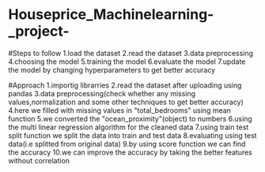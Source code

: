 # Houseprice_Machinelearning-_project-
#Steps to follow
1.load the dataset
2.read the dataset
3.data preprocessing
4.choosing the model
5.training the model
6.evaluate the model
7.update the model by changing hyperparameters to get better accuracy

#Approach
1.importig librarries
2.read the dataset after uploading using pandas
3.data preprocessing(check whether any missing values,normalization and some other techniques to get better accuracy)
4.here we filled with missing values in "total_bedrooms" using mean function
5.we converted the "ocean_proximity"(object) to numbers
6.using the multi linear regression algorithm for the cleaned data
7.using train test split function we split the data into train and test data 
8.evaluating using test data(i.e splitted from original data)
9.by using score function we can find the accuracy
10.we can improve the accuracy by taking the better features without correlation
